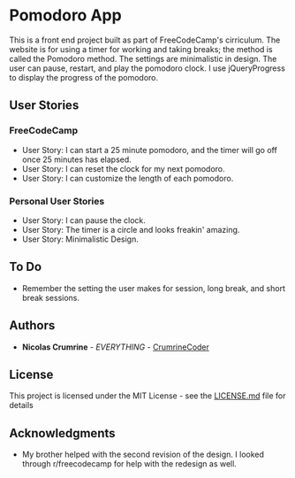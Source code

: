 # Pomodoro App

This is a front end project built as part of FreeCodeCamp's cirriculum. The website is for using a timer for working and taking breaks; the method is called the Pomodoro method. The settings are minimalistic in design. The user can pause, restart, and play the  pomodoro clock. I use jQueryProgress to display the progress of the pomodoro. 

## User Stories

### FreeCodeCamp

* User Story: I can start a 25 minute pomodoro, and the timer will go off once 25 minutes has elapsed.
* User Story: I can reset the clock for my next pomodoro.
* User Story: I can customize the length of each pomodoro.

### Personal User Stories

* User Story: I can pause the clock.
* User Story: The timer is a circle and looks freakin' amazing. 
* User Story: Minimalistic Design.

## To Do

* Remember the setting the user makes for session, long break, and short break sessions. 

## Authors

* **Nicolas Crumrine** - *EVERYTHING* - [CrumrineCoder](https://github.com/CrumrineCoder)

## License

This project is licensed under the MIT License - see the [LICENSE.md](LICENSE.md) file for details

## Acknowledgments

* My brother helped with the second revision of the design. I looked through r/freecodecamp for help with the redesign as well. 
